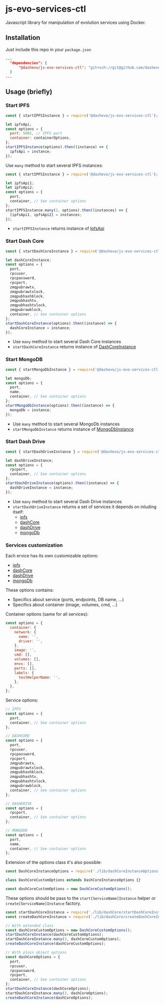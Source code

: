 # js-evo-services-ctl
Javascript library for manipulation of evolution services using Docker.

## Installation

Just include this repo in your `package.json`
```json
...
  "dependencies": {
      "@dashevo/js-evo-services-ctl": "git+ssh://git@github.com/dashevo/js-evo-services-ctl.git#master",
  }
...
```

## Usage (briefly)

### Start IPFS

```js
const { startIPFSInstance } = require('@dashevo/js-evo-services-ctl');

let ipfsApi;
const options = {
  port: 5001, // IPFS port
  container: containerOptions,
};
startIPFSInstance(options).then((instance) => {
  ipfsApi = instance;
});
```

Use `many` method to start several IPFS instances:

```js
const { startIPFSInstance } = require('@dashevo/js-evo-services-ctl');

let ipfsApi1;
let ipfsApi2;
const options = {
  port,
  container, // See container options
};
startIPFSInstance.many(2, options).then((instances) => {
  [ipfsApi1, ipfsApi2] = instances;
});
```

 - `startIPFSInstance` returns instance of [IpfsApi](https://github.com/ipfs/js-ipfs-api#api)

### Start Dash Core

```js
const { startDashCoreInstance } = require('@dashevo/js-evo-services-ctl');

let dashCoreInstance;
const options = {
  port,
  rpcuser,
  rpcpassword,
  rpcport,
  zmqpubrawtx,
  zmqpubrawtxlock,
  zmqpubhashblock,
  zmqpubhashtx,
  zmqpubhashtxlock,
  zmqpubrawblock,
  container, // See container options
};
startDashCoreInstance(options).then((instance) => {
  dashCoreInstance = instance;
});
```

 - Use `many` method to start several Dash Core instances
 - `startDashCoreInstance` returns instance of [DashCoreInstance](lib/dashCore/DashCoreInstance.js)

### Start MongoDB

```js
const { startMongoDbInstance } = require('@dashevo/js-evo-services-ctl');

let mongoDb;
const options = {
  port,
  name,
  container, // See container options
};
startMongoDbInstance(options).then((instance) => {
  mongoDb = instance;
});
```

- Use `many` method to start several MongoDb instances
- `startMongoDbInstance` returns instance of [MongoDbInstance](lib/mongoDb/MongoDbInstance.js)

### Start Dash Drive

```js
const { startDashDriveInstance } = require('@dashevo/js-evo-services-ctl');

let dashDriveInstance;
const options = {
  rpcport,
  container, // See container options
};
startDashDriveInstance(options).then((instance) => {
  dashDriveInstance = instance;
});
```

- Use `many` method to start several Dash Drive instances
- `startDashDriveInstance` returns a set of services it depends on inluding itself:
  - [ipfs](https://github.com/ipfs/js-ipfs-api#api)
  - [dashCore](lib/dashCore/DashCoreInstance.js)
  - [dashDrive](lib/dashDrive/DashDriveInstance.js)
  - [mongoDb](lib/mongoDb/MongoDbInstance.js)

### Services customization
Each ervice has its own customizable options:
  - [ipfs](https://github.com/dashevo/js-evo-services-ctl/blob/master/lib/IPFS/IPFSInstanceOptions.js)
  - [dashCore](https://github.com/dashevo/js-evo-services-ctl/blob/master/lib/dashCore/DashCoreInstanceOptions.js)
  - [dashDrive](https://github.com/dashevo/js-evo-services-ctl/blob/master/lib/dashDrive/DashDriveInstanceOptions.js)
  - [mongoDb](https://github.com/dashevo/js-evo-services-ctl/blob/master/lib/mongoDb/MongoDbInstanceOptions.js)

These options contains:
- Specifics about service (ports, endpoints, DB name, ...)
- Specifics about container (image, volumes, cmd, ...)

Container options (same for all services):
```js
const options = {
  container: {
    network: {
      name: '',
      driver: '',
    },
    image: '',
    cmd: [],
    volumes: [],
    envs: [],
    ports: [],
    labels: {
      testHelperName: '',
    },
  },
};
```

Service options:
```js
// IPFS
const options = {
  port,
  container, // See container options
};

// DASHCORE
const options = {
  port,
  rpcuser,
  rpcpassword,
  rpcport,
  zmqpubrawtx,
  zmqpubrawtxlock,
  zmqpubhashblock,
  zmqpubhashtx,
  zmqpubhashtxlock,
  zmqpubrawblock,
  container, // See container options
};

// DASHDRIVE
const options = {
  rpcport,
  container, // See container options
};

// MONGODB
const options = {
  port,
  name,
  container, // See container options
};
```

Extension of the options class it's also possible:
```js
const DashCoreInstanceOptions = require('./lib/dashCoreInstanceOptions');

class DashCoreCustomOptions extends DashCoreInstanceOptions {}

const dashCoreCustomOptions = new DashCoreCustomOptions();
```

These options should be pass to the `start[ServiceName]Instance` helper or `create[ServiceName]Instance` factory.
```js
const startDashCoreInstance = require('./lib/dashCore/startDashCoreInstance');
const createDashCoreInstance = require('./lib/dashCore/createDashCoreInstance');

// With extended class
const dashCoreCustomOptions = new DashCoreCustomOptions();
startDashCoreInstance(dashCoreCustomOptions);
startDashCoreInstance.many(3, dashCoreCustomOptions);
createDashCoreInstance(dashCoreCustomOptions);

// With plain object options
const dashCoreOptions = {
  port,
  rpcuser,
  rpcpassword,
  rpcport,
  container, // See container options
};
startDashCoreInstance(dashCoreOptions);
startDashCoreInstance.many(3, dashCoreOptions);
createDashCoreInstance(dashCoreOptions);
```
